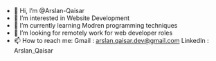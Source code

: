 - 👋 Hi, I’m @Arslan-Qaisar
- 👀 I’m interested in Website Development
- 🌱 I’m currently learning Modren programming techniques
- 💞️ I’m looking for remotely work for web developer roles
- 📫 How to reach me:
  Gmail : arslan.qaisar.dev@gmail.com
  LinkedIn : Arslan_Qaisar


